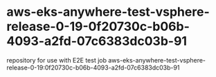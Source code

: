 # aws-eks-anywhere-test-vsphere-release-0-19-0f20730c-b06b-4093-a2fd-07c6383dc03b-91
repository for use with E2E test job aws-eks-anywhere-test-vsphere-release-0-19:0f20730c-b06b-4093-a2fd-07c6383dc03b-91
